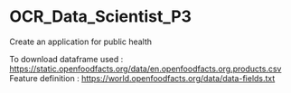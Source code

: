 # OCR_Data_Scientist_P3
Create an application for public health

To download dataframe used : https://static.openfoodfacts.org/data/en.openfoodfacts.org.products.csv
Feature definition : https://world.openfoodfacts.org/data/data-fields.txt
